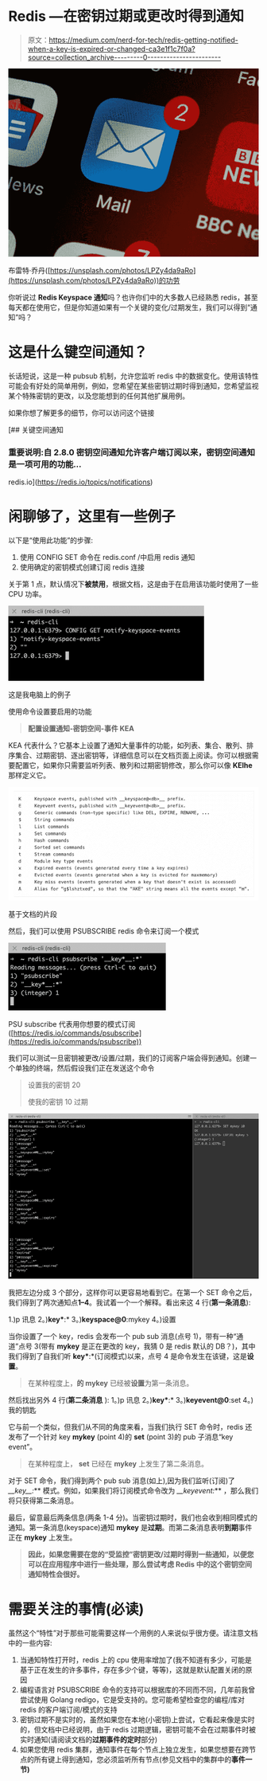# Redis —在密钥过期或更改时得到通知

> 原文：<https://medium.com/nerd-for-tech/redis-getting-notified-when-a-key-is-expired-or-changed-ca3e1f1c7f0a?source=collection_archive---------0----------------------->

![](img/dc9cfb3e2b5d08cc9fbec64a861e8368.png)

布雷特·乔丹([https://unsplash.com/photos/LPZy4da9aRo](https://unsplash.com/photos/LPZy4da9aRo))的功劳

你听说过 **Redis Keyspace 通知**吗？也许你们中的大多数人已经熟悉 redis，甚至每天都在使用它，但是你知道如果有一个关键的变化/过期发生，我们可以得到“通知”吗？

# 这是什么键空间通知？

长话短说，这是一种 pubsub 机制，允许您监听 redis 中的数据变化。使用该特性可能会有好处的简单用例，例如，您希望在某些密钥过期时得到通知，您希望监视某个特殊密钥的更改，以及您能想到的任何其他扩展用例。

如果你想了解更多的细节，你可以访问这个链接

[](https://redis.io/topics/notifications) [## 关键空间通知

### 重要说明:自 2.8.0 密钥空间通知允许客户端订阅以来，密钥空间通知是一项可用的功能…

redis.io](https://redis.io/topics/notifications) 

# 闲聊够了，这里有一些例子

以下是“使用此功能”的步骤:

1.  使用 CONFIG SET 命令在 redis.conf /中启用 redis 通知
2.  使用确定的密钥模式创建订阅 redis 连接

关于第 1 点，默认情况下**被禁用**，根据文档，这是由于在启用该功能时使用了一些 CPU 功率。

![](img/330a57bb10530f2e213e0237b764a9c0.png)

这是我电脑上的例子

使用命令设置要启用的功能

> **配置设置通知-密钥空间-事件 KEA**

KEA 代表什么？它基本上设置了通知大量事件的功能，如列表、集合、散列、排序集合、过期密钥、逐出密钥等，详细信息可以在文档页面上阅读。你可以根据需要配置它，如果你只需要监听列表、散列和过期密钥修改，那么你可以像 **KElhe** 那样定义它。

![](img/09a2a23f86635e26ea4da78272d50dbb.png)

基于文档的片段

然后，我们可以使用 PSUBSCRIBE redis 命令来订阅一个模式

![](img/1b801ee8ee393e9cbec22290a1ed658d.png)

PSU subscribe 代表用你想要的模式订阅([https://redis.io/commands/psubscribe](https://redis.io/commands/psubscribe))

我们可以测试一旦密钥被更改/设置/过期，我们的订阅客户端会得到通知。创建一个单独的终端，然后假设我们正在发送这个命令

> 设置我的密钥 20
> 
> 使我的密钥 10 过期

![](img/4b69bcb43517928c3825286108f6bcb9.png)

我把左边分成 3 个部分，这样你可以更容易地看到它。在第一个 SET 命令之后，我们得到了两次通知点**1–4**。我试着一个一个解释。看出来这 4 行(**第一条消息**):

1.)p 讯息
2。)__key*__:*
3。)__keyspace@0__:mykey
4。)设置

当你设置了一个 key，redis 会发布一个 pub sub 消息(点号 1)，带有一种“通道”点号 3(带有 **mykey** 是正在更改的 key，我猜 0 是 redis 默认的 DB？)，其中我们得到了自我们听 __key*__:*(订阅模式)以来，点号 4 是命令发生在该键，这是**设置**。

> 在某种程度上，**的 mykey** 已经被**设置**为第一条消息。

然后找出另外 4 行(**第二条消息** ):
1。)p 讯息
2。)__key*__:*
3。)__keyevent@0__:set
4。)我的钥匙

它与前一个类似，但我们从不同的角度来看，当我们执行 SET 命令时，redis 还发布了一个针对 key **mykey** (point 4)的 **set** (point 3)的 pub 子消息“key event”。

> 在某种程度上， **set** 已经在 **mykey** 上发生了第二条消息。

对于 SET 命令，我们得到两个 pub sub 消息(如上),因为我们监听(订阅)了 **__key*__:*** 模式。例如，如果我们将订阅模式命令改为 **__keyevent*:*** ，那么我们将只获得第二条消息。

最后，留意最后两条信息(两条 1-4 分)。当密钥过期时，我们也会收到相同模式的通知。第一条消息(keyspace)通知 **mykey** 是**过期**。而第二条消息表明**到期**事件正在 **mykey** 上发生。

> **因此，如果您需要在您的“受监控”密钥更改/过期时得到一些通知，以便您可以在应用程序中进行一些处理，那么尝试考虑 Redis 中的这个密钥空间通知特性会很好。**

# 需要关注的事情(必读)

虽然这个“特性”对于那些可能需要这样一个用例的人来说似乎很方便。请注意文档中的一些内容:

1.  当通知特性打开时，redis 上的 cpu 使用率增加了(我不知道有多少，可能是基于正在发生的许多事件，存在多少个键，等等)，这就是默认配置关闭的原因
2.  编程语言对 PSUBSCRIBE 命令的支持可以根据库的不同而不同，几年前我曾尝试使用 Golang redigo，它是受支持的。您可能希望检查您的编程/库对 redis 的客户端订阅/模式的支持
3.  密钥过期不是实时的，虽然如果您在本地(小密钥)上尝试，它看起来像是实时的，但文档中已经说明，由于 redis 过期逻辑，密钥可能不会在过期事件时被实时通知(请阅读文档的**过期事件的定时**部分)
4.  如果您使用 redis 集群，通知事件在每个节点上独立发生，如果您想要在跨节点的所有键上得到通知，您必须监听所有节点(参见文档中的集群中的**事件一节)**